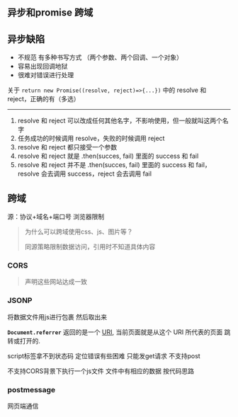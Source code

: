## 异步和promise 跨域

## 异步缺陷

* 不规范  有多种书写方式 （两个参数、两个回调、一个对象）
* 容易出现回调地狱
* 很难对错误进行处理



关于 `return new Promise((resolve, reject)=>{...})` 中的 resolve 和 reject，正确的有（多选）

------



1.  resolve 和 reject 可以改成任何其他名字，不影响使用，但一般就叫这两个名字
2.  任务成功的时候调用 resolve，失败的时候调用 reject
3.  resolve 和 reject 都只接受一个参数
4.  resolve 和 reject 就是 .then(succes, fail) 里面的 success 和 fail
5.  resolve 和 reject 并不是 .then(succes, fail) 里面的 success 和 fail，resolve 会去调用 success，reject 会去调用 fail

## 跨域

源：协议+域名+端口号  浏览器限制

> 为什么可以跨域使用css、js、图片等？
>
> 同源策略限制数据访问，引用时不知道具体内容



### CORS

> 声明这些网站达成一致

### JSONP

将数据文件用js进行包裹  然后取出来

**`Document.referrer`** 返回的是一个 [URI](https://www.w3.org/Addressing/#background), 当前页面就是从这个 URI 所代表的页面 跳转或打开的.

script标签拿不到状态码  定位错误有些困难  只能发get请求 不支持post



不支持CORS背景下执行一个js文件  文件中有相应的数据 按代码思路

### postmessage

网页端通信

